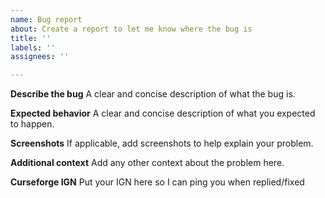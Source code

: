 ```yaml
---
name: Bug report
about: Create a report to let me know where the bug is
title: ''
labels: ''
assignees: ''

---
```


**Describe the bug**
A clear and concise description of what the bug is.

**Expected behavior**
A clear and concise description of what you expected to happen.

**Screenshots**
If applicable, add screenshots to help explain your problem.

**Additional context**
Add any other context about the problem here.

**Curseforge IGN**
Put your IGN here so I can ping you when replied/fixed
